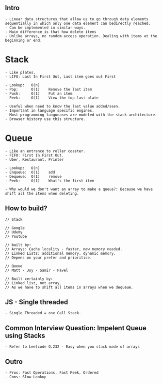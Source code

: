 ## Intro

    - Linear data structures that allow us to go through data elements sequentially in which only one data element can bedirectly reached.
    - Can be implemented in similar ways.
    - Main difference is that how delete items
    - Unlike arrays, no random access operation. Dealing with items at the beginning or end.

# Stack

    - Like plates.
    - LIFO: Last In First Out, Last item goes out First

    - Lookup:   O(n)
    - Pop:      O(1)    Remove the last item
    - Push:     O(1)    Put an item
    - Peek:     O(1)    View the top last plate

    - Useful when need to know the last value added/seen.
    - Important in language specific engines.
    - Most programming langueases are modeled with the stack architecture.
    - Browser history use this structure.

# Queue

    - Like an entrance to roller coaster.
    - FIFO: First In First Out.
    - Uber, Restaurant, Printer

    - Lookup:   O(n)
    - Enqueue:  O(1)    add
    - Dequeue:  O(1)    remove
    - Peek:     O(1)    What's the first item

    - Why would we don't want an array to make a queue?: Because we have shift all the items when deleting.

## How to build?

    // Stack

    // Google
    // Udemy
    // Youtube

    // built by:
    // Arrays: Cache locality - faster, new memory needed.
    // Linked Lists: additional memory, dynamic memory.
    // Depens on your prefer and prioritise.

    // Queue
    // Matt - Joy - Samir - Pavel

    // Built certainly by:
    // Linked list, not array.
    // As we have to shift all items in arrays when we dequeue.

## JS - Single threaded

    - Single Threaded = one Call Stack.

## Common Interview Question: Impelent Queue using Stacks

    - Refer to Leetcode Q.232 - Easy when you stack made of arrays

## Outro

    - Pros: Fast Operations, Fast Peek, Ordered
    - Cons: Slow Lookup
